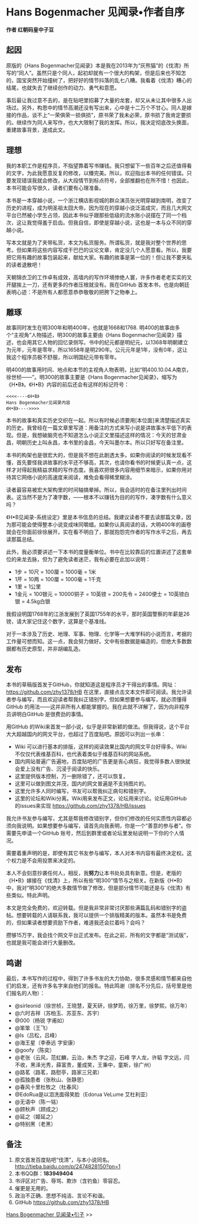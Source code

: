 # Hans Bogenmacher 见闻录•作者自序
**作者 红朝码皇中子豆**

## 起因
原版的《Hans Bogenmacher见闻录》本是我在2013年为“灰熊猫”的《伐清》所写的“同人”。虽然只是个同人，起初却就有一个很大的构架，但是后来也不知怎的，国宝突然开始撞树了，把好好的情节抖落的乱七八糟。我看着《伐清》糟心的结尾，也就失去了继续创作的动力、勇气和意愿。

事后最让我过意不去的，是在贴吧里招募了大量的龙套，却又从未让其中很多人出场过。另外，构思中的情节高潮还没有写出来，心中是十二万个不甘心。同人是嫁接的作品，谈不上“一荣俱荣一损俱损”，原书荣了我未必荣，原书损了我肯定要损的。继续作为同人来写作，也大大限制了我的发挥。所以，我决定彻底改头换面，重建故事背景，遂成此文。

## 理想
我的本职工作是程序员，不指望靠着写书赚钱。我只想留下一些百年之后还值得看的文字，为此我愿意反复的修改，以臻完美。所以，欢迎指出本书的任何错误。只要发现错误我就会修改，从大段情节到标点符号，全部推翻也在所不惜！也因此，本书可能会写很久，读者们要有心理准备。

本书是一本穿越小说，一个浙江横店影视城的群众演员张光明穿越到南明，改变了历史的进程，成为明圣祖太囧大帝。因为现在的穿越小说泛滥成灾，而且几大网文平台已然被小学生占领，因此本书似乎跟那些低级的流水账小说摆在了同一个档次，这让我觉得羞于启齿。但我自信，即使是穿越小说，这也是一本与众不同的穿越小说。

写本文就是为了夹带私货，本文为私货服务。所谓私货，就是我对整个世界的思考。但如果将这些内容写成干巴巴的议论文章，肯定没几个人愿意看。所以，我要把它用有趣的故事包装起来，献给大家。有趣的故事是第一位的！但让我不要夹私的读者退散吧！

天朝锦衣卫的工作卓有成效，高墙内的写作环境惨绝人寰，许多作者老老实实的叉开腿挨上一刀，还有更多的作者压根就没有。我在GitHub 首发本书，也是向朝廷表明心迹：不是所有人都愿意恭恭敬敬的把胯下之物奉上。

## 雕琢
故事同时发生在明300年和明400年，也就是1668和1768. 明400的故事由多个“主视角”人物描述，明300的故事主要由《Hans Bogenmacher见闻录》描述，也会用其它人物的回忆录侧写。书中的纪元都是明纪元，以1368年明朝建立为元年，元年是零年，所以1658年是明290年。公元元年是1年，没有0年，这让我这个程序员极不舒服，所以明国纪元带有零年。

明400的故事用时间、地点和本节的主视角人物表明，比如“明400.10.04.A南京，徐世桢——”。明300的故事主要是《Hans Bogenmacher见闻录》，缩写为《H•B》。《H•B》内容的前后还会有这样的标记符号：

    <<<<----《H•B》
    Hans Bogenmacher见闻录内容
    《H•B》---->>>>

本书的故事和真实历史交织在一起。所以有时候必须要用[本位面]来清楚描述真实的历史。我曾经在一篇文章里写道：用备注的方式来写小说是讲故事水平低下的表现。但是，我想破脑壳也不知道怎么小说正文里描述这样的情况：今天的甘肃金昌，明朝历史上叫永昌，本书里的金昌，今天叫墨尔本。所以只好写在备注里。

本书的构架也是很宏大的，但是我不想在此剧透太多。如果你阅读的时候发现看不懂，首先要怪我讲故事的水平还不够高，其次，也请你看书的时候更认真一点，这样才对得起我精益求精的写作态度。我喜欢把很多内容用细节来暗示，如果你用对待其它网络小说的高速度来阅读，难免会看得稀里糊涂。

读者最容易被宏大架构里的时间轴搞晕掉。所以，我会适时的在备注里列出时间表。这当然不是为了凑字数，——根本不以赚钱为目的的写作，凑字数有什么意义吗？

《H•B见闻录-系统设定》里是本书信息的总结。我建议读者不要去读那篇文章，因为那可能会使得整本小说变成味同嚼蜡。如果你认真阅读的话，大明400年的画卷就会在你面前徐徐展开。实在看不明白了，那就抱怨完作者的写作水平之后，再去读那篇总结。

此外，我必须要讲述一下本书的度量衡单位。书中在比较靠后的位置讲述了这套单位的来龙去脉，但为了避免读者迷茫，我有必要在此加以说明：
* 1步 = 10尺 = 100厘 = 1000毫 = 1米
* 1芹 = 10两 = 100厘 = 1000毫 = 1千克
* 1里 = 1公里
* 1金元 = 100银元 = 10000铜子 = 10英镑 = 200先令 = 2400便士 = 10英镑白银 = 4.5kg白银

我假设明国1768年的江浙发展到了英国1755年的水平，那时英国警察的年薪是26镑，请大家记住这个数字，这算是个基准线。

对于一本涉及了历史、地理、军事、物理、化学等一大堆学科的小说而言，考据的工作量可想而知。这一点，我会努力做好。文中有些数据是编造的，但绝大多数数据都有历史原型，并非胡编乱造。

## 发布
本书的草稿版首发于GitHub，你就知道这是程序员才干得出的事情。网址：https://github.com/zhy1378/HB 在这里，直接点击文本文件即可阅读。我允许读者参与编写，而且欢迎读者帮我纠正错别字。但如果想要参与编写，就必须懂得GitHub 的用法——这并非所有人都能掌握的。我在此就不详解了，因为向非程序员讲明白GitHub 是很费劲的事情。

用GitHub 的Wiki来首发一部小说，似乎是非常新颖的做法。但我得说，这个平台大大超越国内的网文平台，也超过了百度贴吧。原因可以列出一长串：
* Wiki 可以进行基本的排版，这样的阅读效果比国内的网文平台好得多。Wiki 不仅仅代表维基百科，也代表着类似于维基百科的网站系统。
* 国内网站普遍广告遍地，百度贴吧的广告更是丧心病狂，我觉得多数人很快就会爱上没有广告、沉浸于阅读的快乐。
* 这里提供版本控制，万一删除错了，还可以恢复。
* 这里可以做到图文并茂，国内的网文普遍是不支持图片的。
* 这里允许多人同时编写，书友可以帮我纠正病句和错别字。
* 这里的论坛和Wiki分离。Wiki用来发布正文，论坛用来讨论。论坛用GitHub 的issues来实现 https://github.com/zhy1378/HB/issues

我允许书友参与编写，尤其是帮我修改错别字，但你们修改的任何实质性内容都必须向我说明。如果想要参与编写，请首先向我表明，你是一个“善意的参与者”。你需要先申请一个GitHub 账号，然后到群里或者论坛里发帖说明一下你的个人情况。

需要着重声明的是，即使有其它书友参与编写，本人对本书内容有最终决定权。这个权力是不会用投票来决定的。

本人不会刻意抄袭任何人，相反，我**努力**让本书处处具有新意。但是，老版的《H•B》嫁接在《伐清》上，所以有些“明300”情节与之相关。在新版《H•B》中，我对“明300”的绝大多数情节做了修改，但是部分情节可能还是与《伐清》有些类似。特此声明。

本文是完全免费的，欢迎转载。但是我非常非常讨厌那些满篇乱码和错别字的盗帖。想要转载的人请联系我，我可以提供一个排版精美的版本。虽然本书是免费的，但如果读者想要资励下作者，难道我还会拦着吗？会吗？

攒够15万字，我会找个网文平台正式发布。在此之前，所有的文字都是“测试版”，也就是我可能会进行大量删改。

## 鸣谢
最后，本书写作的过程中，得到了许多书友的大力协助，很多灵感和情节都来自他们的启发，还有许多名字来自他们的报名。特此鸣谢（排名不分先后，括号里是他们报名的人物）：
* @sirleonid（徐世桢，王晓慧，夏天研，徐梦筠，徐万里，徐梦熙，徐万年） 
* @六时吉祥（苏柏玉、苏亚东、苏宇） 
* @000（杨锐 字甫如） 
* @笨笨（王飞）
* @ls（吕松，吕峰）
* @海王星（李泰远 字安康）
* @goofy（陈奕）
* @老张（云风，范虹麟，云治，朱杰 字之迎，石峰 字人龙，许韬 字文远，闫不收，黑泽光秀，薛富贵，董成笑，王秉中，童斯，徐广州）
* @路茗（路茗，路慰亭，路家三兄弟）
* @孤独患者（张秋山、张静思）
* @春风十里杜牧之（杜春风）
* @EdoRua是以泪洗面得笑脸（Edorua VeLume 艾杜利亚）
* @无语中（陈一铭）
* @顾秋声（顾成之）
* @延之（姬延之）
* @特别黑（老黑） 

## 备注

1. 原文首发百度贴吧“伐清”，与本小说同名。http://tieba.baidu.com/p/2474828150?pn=1
2. 本书QQ群：**183949404**
3. 书评区对广告、辱骂、欺诈（含钓鱼）零容忍。
4. 催更是无用的。
5. 政治不正确、思想不纯洁、言论不和谐。
6. GitHub https://github.com/zhy1378/HB

[Hans Bogenmacher 见闻录•引子](引子.md) >>
